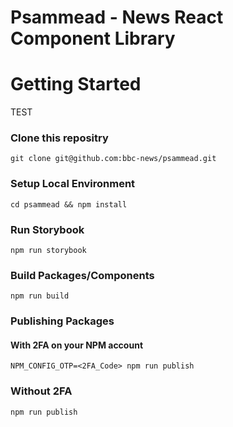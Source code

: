 # Psammead - News React Component Library

# Getting Started

TEST

### Clone this repositry
```
git clone git@github.com:bbc-news/psammead.git
```

### Setup Local Environment
```
cd psammead && npm install
```

### Run Storybook
```
npm run storybook
```

### Build Packages/Components
```
npm run build
```

### Publishing Packages

#### With 2FA on your NPM account
```
NPM_CONFIG_OTP=<2FA_Code> npm run publish
```

### Without 2FA
```
npm run publish
```



